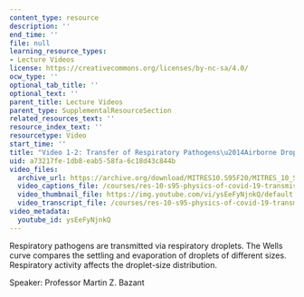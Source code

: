 ```yaml
---
content_type: resource
description: ''
end_time: ''
file: null
learning_resource_types:
- Lecture Videos
license: https://creativecommons.org/licenses/by-nc-sa/4.0/
ocw_type: ''
optional_tab_title: ''
optional_text: ''
parent_title: Lecture Videos
parent_type: SupplementalResourceSection
related_resources_text: ''
resource_index_text: ''
resourcetype: Video
start_time: ''
title: "Video 1-2: Transfer of Respiratory Pathogens\u2014Airborne Droplets"
uid: a73217fe-1db8-eab5-58fa-6c18d43c844b
video_files:
  archive_url: https://archive.org/download/MITRES10.S95F20/MITRES_10_S95F20_0102_300k.mp4
  video_captions_file: /courses/res-10-s95-physics-of-covid-19-transmission-fall-2020/0b8f205d7fcd5e7ea332f848338f50f8_ysEeFyNjnkQ.vtt
  video_thumbnail_file: https://img.youtube.com/vi/ysEeFyNjnkQ/default.jpg
  video_transcript_file: /courses/res-10-s95-physics-of-covid-19-transmission-fall-2020/6665c43c0128a76f52c0d83f70d89d27_ysEeFyNjnkQ.pdf
video_metadata:
  youtube_id: ysEeFyNjnkQ
---
```


Respiratory pathogens are transmitted via respiratory droplets. The Wells curve compares the settling and evaporation of droplets of different sizes. Respiratory activity affects the droplet-size distribution.

Speaker: Professor Martin Z. Bazant

